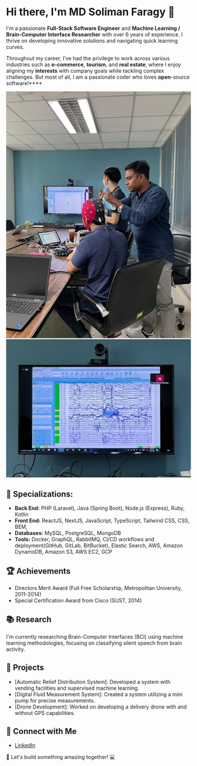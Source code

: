 # Hi there, I'm MD Soliman Faragy 👋

I'm a passionate **Full-Stack Software Engineer** and **Machine Learning / Brain-Computer Interface Researcher** with over 6 years of experience. I thrive on developing innovative solutions and navigating quick learning curves.

Throughout my career, I’ve had the privilege to work across various industries such as **e-commerce**, **tourism**, and **real estate**, where I enjoy aligning my **interests** with company goals while tackling complex challenges. But most of all, I am a passionate coder who loves **open**-source software!\*\*\*\*

![screenshot](./screenshot/research-1.jpeg)
![screenshot](./screenshot/research-2.jpeg)

## 🌟 **Specializations**:

- **Back End:** PHP (Laravel), Java (Spring Boot), Node.js (Express), Ruby, Kotlin
- **Front End:** ReactJS, NextJS, JavaScript, TypeScript, Tailwind CSS, CSS, BEM,
- **Databases:** MySQL, PostgreSQL, MongoDB
- **Tools:** Docker, GraphQL, RabbitMQ, CI/CD workflows and deployment(GitHub, GitLab, BitBucket), Elastic Search, AWS, Amazon DynamoDB, Amazon S3, AWS EC2, GCP

## 🏆 Achievements

- Directors Merit Award (Full Free Scholarship, Metropolitan University, 2011-2014)
- Special Certification Award from Cisco (SUST, 2014)

## 📚 Research

I'm currently researching Brain-Computer Interfaces (BCI) using machine learning methodologies, focusing on classifying silent speech from brain activity.

## 🌟 Projects

- [Automatic Relief Distribution System]: Developed a system with vending facilities and supervised machine learning.
- [Digital Fluid Measurement System]: Created a system utilizing a mini pump for precise measurements.
- [Drone Development]: Worked on developing a delivery drone with and without GPS capabilities.

## 🤝 Connect with Me

- <a href="https://www.linkedin.com/in/md-soliman-f-b3b3a347/">LinkedIn</a>

🚀 Let's build something amazing together! 💻
